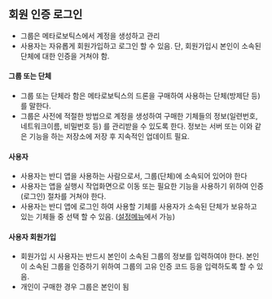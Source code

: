 ﻿## 회원 인증 로그인
* 그룹은 메타로보틱스에서 계정을 생성하고 관리
* 사용자는 자유롭게 회원가입하고 로그인 할 수 있음. 단, 회원가입시 본인이 소속된 단체에 대한 인증을 거쳐야 함.

#### 그룹 또는 단체
* 그룹 또는 단체라 함은 메타로보틱스의 드론을 구매하여 사용하는 단체(방제단 등)를 말한다. 
* 그룹은 사전에 적절한 방법으로 계정을 생성하여 구매한 기체들의 정보(일련번호, 네트워크이름, 비밀번호 등) 를 관리받을 수 있도록 한다. 정보는 서버 또는 이와 같은 기능을 하는 저장소에 저장 후 지속적인 업데이트 필요.

#### 사용자
* 사용자는 반디 앱을 사용하는 사람으로서, 그룹(단체)에 소속되어 있어야 한다
* 사용자는 앱을 실행시 작업화면으로 이동 또는 필요한 기능을 사용하기 위하여 인증(로그인) 절차를 거쳐야 한다.
* 사용자는 반디 앱에 로그인 하여 사용할 기체를 사용자가 소속된 단체가 보유하고 있는 기체들 중 선택 할 수 있음. ([설정메뉴](설정메뉴.md)에서 가능)

#### 사용자 회원가입
* 회원가입 시 사용자는 반드시 본인이 소속된 그룹의 정보를 입력하여야 한다. 본인이 소속된 그룹을 인증하기 위하여 그룹의 고유 인증 코드 등을 입력하도록 할 수 있음.
* 개인이 구매한 경우 그룹은 본인이 됨
